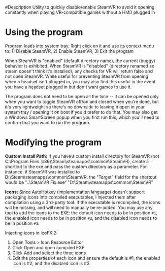 #Description
Utility to quickly disable/enable SteamVR to avoid it opening constantly when playing VR-compatible games without a HMD plugged in

# Using the program
Program loads into system tray. Right click on it and use its context menu to: 1) Disable SteamVR, 2) Enable SteamVR, 3) Exit the program

When SteamVR is "enabled" (default directory name), the current (buggy) behavior is exhibited. When SteamVR is "disabled" (directory renamed so steam doesn't think it's installed), any checks for VR will return false and not open SteamVR. While useful for preventing SteamVR from opening when a headset isn't plugged in, you may also find this useful in the event you have a headset plugged in but don't want games to use it.

The program does not need to be open all the time -- it can be opened only when you want to toggle SteamVR off/on and closed when you're done, but it's very lightweight so there's no downside to leaving it open in your system tray / opening it on boot if you'd prefer to do that. You may also get a Windows SmartScreen popup when you first run this, which you'll need to confirm that you want to run the program.

# Modifying the program

**Custom Install Path:** If you have a custom install directory for SteamVR (not C:\Program Files (x86)\Steam\steamapps\common\SteamVR), create a shortcut to the exe and pass the custom directory as a parameter. For instance, if SteamVR was installed to D:\Steam\steamapps\common\SteamVR, the "Target" field for the shortcut would be "..\SteamVR Fix.exe" "D:\Steam\steamapps\common\SteamVR"

**Icons:** Since AutoHotkey (implementation language) doesn't support packaging icons into compiled executables, I injected them after compliation using a 3rd-party tool. If the executable is recompiled, the icons will be missing, and will need to manually be re-added. You may use any tool to add the icons to the EXE: the default icon needs to be in position `#1`, the enabled icon needs to be in position `#2`, and the disabled icon needs to be in position `#3`.

Injecting icons in IcoFX 2: 
1. Open Tools > Icon Resource Editor
2. Click Open and open compiled EXE
3. Click Add and select the three icons
4. Edit the properties of each icon and ensure the default is #1, the enabled icon is #2, and the disabled icon is #3
